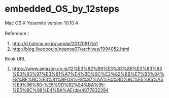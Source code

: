 # embedded_OS_by_12steps
Mac OS X Yosemite version 10.10.4

Reference：
1. http://d.hatena.ne.jp/sandai/20120917/p1
2. http://blog.livedoor.jp/noanoa07/archives/1994052.html

Book URL
1. https://www.amazon.co.jp/12%E3%82%B9%E3%83%86%E3%83%83%E3%83%97%E3%81%A7%E4%BD%9C%E3%82%8B%E7%B5%84%E8%BE%BC%E3%81%BFOS%E8%87%AA%E4%BD%9C%E5%85%A5%E9%96%80-%E5%9D%82%E4%BA%95-%E5%BC%98%E4%BA%AE/dp/4877832394


